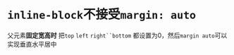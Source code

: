 # `inline-block`不接受`margin: auto`
父元素**固定宽高时** 把`top` `left` `right``bottom` 都设置为0，然后`margin auto`可以实现垂直水平居中